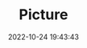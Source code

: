 ---
weight: 1
images:
- /images/edited/140.jpeg
title: Picture
date: 2022-10-24 19:43:43
tags: [luminarneo,work,ilce7m3,person]
---